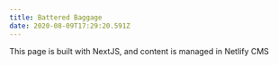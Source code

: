 ```yaml
---
title: Battered Baggage
date: 2020-08-09T17:29:20.591Z
---
```


This page is built with NextJS, and content is managed in Netlify CMS

